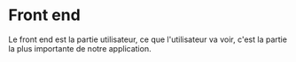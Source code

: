 # Front end

Le front end est la partie utilisateur, ce que l'utilisateur va voir, c'est la partie la plus importante de notre application.
